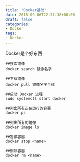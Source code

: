 ```yaml
---
title: "Docker基础"
date: 2018-09-06T22:37:38+08:00
draft: false
categories: 
- Docker
tags:
- Docker
---
```




Docker是个好东西

<!--more-->

```
##搜索镜像
docker search 镜像名字

##下载镜像
docker pull 镜像名字全称

##启动 Docker 进程
sudo systemctl start docker

##列出所有正在运行的容器
docker ps

##列出所有的镜像
docker image ls

##暂停容器
docker stop <name>

##删除容器
docker rm <name>

```

